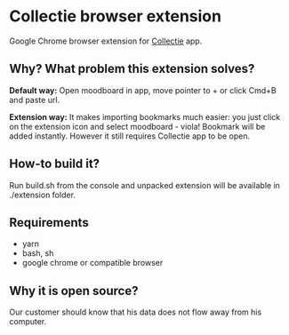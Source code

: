 # Collectie browser extension
Google Chrome browser extension for [Collectie](https://getcollectie.com/) app.
## Why? What problem this extension solves? 
**Default way:** Open moodboard in app, move pointer to + or click Cmd+B and paste url. 

**Extension way:** It makes importing bookmarks much easier: you just click on the extension icon and select moodboard - viola!
Bookmark will be added instantly. However it still requires Collectie app to be open.
## How-to build it?
Run build.sh from the console and unpacked extension will be available in ./extension folder.
## Requirements
* yarn
* bash, sh
* google chrome or compatible browser
## Why it is open source?
Our customer should know that his data does not flow away from his computer.
